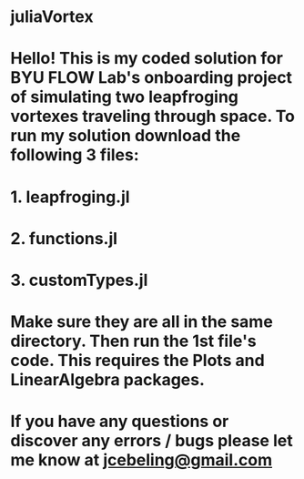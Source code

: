 # juliaVortex

# Hello! This is my coded solution for BYU FLOW Lab's onboarding project of simulating two leapfroging vortexes traveling through space. To run my solution download the following 3 files:
#   1. leapfroging.jl
#   2. functions.jl
#   3. customTypes.jl

# Make sure they are all in the same directory. Then run the 1st file's code. This requires the Plots and LinearAlgebra packages.

# If you have any questions or discover any errors / bugs please let me know at jcebeling@gmail.com

